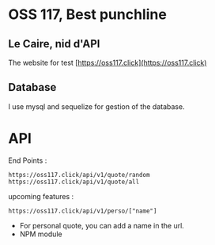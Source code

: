 # OSS 117, Best punchline
## Le Caire, nid d'API

The website for test [https://oss117.click](https://oss117.click)

## Database

I use mysql and sequelize for gestion of the database.
# API

End Points : 
```
https://oss117.click/api/v1/quote/random
https://oss117.click/api/v1/quote/all
```

upcoming features : 
```
https://oss117.click/api/v1/perso/["name"]
```
- For personal quote, you can add a name in the url.
- NPM module